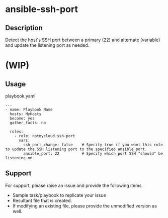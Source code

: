# ansible-ssh-port
## Description
Detect the host's SSH port between a primary (22) and alternate (variable) and update the listening port as needed.

# (WIP)

## Usage
playbook.yaml
```
---
- name: Playbook Name
  hosts: MyHosts
  become: yes
  gather_facts: no
  
  roles:
    - role: notmycloud.ssh-port
      vars:
        ssh_port_change: false    # Specify true if you want this role to update the SSH listening port to the specified ansible_port.
        ansible_port: 22          # Specify which port SSH "should" be listening on.
```

## Support
For support, please raise an issue and provide the following items
- Sample task/playbook to replicate your issue
- Resultant file that is created.
- If modifying an existing file, please provide the unmodified version as well.
